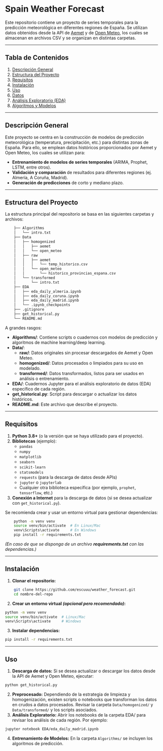 # Spain Weather Forecast

Este repositorio contiene un proyecto de series temporales para la predicción meteorológica en diferentes regiones de España. Se utilizan datos obtenidos desde la API de [Aemet](https://opendata.aemet.es/centrodedescargas/productosAEMET) y de [Open Meteo](https://open-meteo.com/), los cuales se almacenan en archivos CSV y se organizan en distintas carpetas.

---

## Tabla de Contenidos
1. [Descripción General](#descripción-general)
2. [Estructura del Proyecto](#estructura-del-proyecto)
3. [Requisitos](#requisitos)
4. [Instalación](#instalación)
5. [Uso](#uso)
6. [Datos](#datos)
7. [Análisis Exploratorio (EDA)](#análisis-exploratorio-eda)
8. [Algoritmos y Modelos](#algoritmos-y-modelos)

---

## Descripción General

Este proyecto se centra en la construcción de modelos de predicción meteorológica (temperatura, precipitación, etc.) para distintas zonas de España. Para ello, se emplean datos históricos proporcionados por Aemet y Open Meteo, los cuales se utilizan para:

- **Entrenamiento de modelos de series temporales** (ARIMA, Prophet, LSTM, entre otros).
- **Validación y comparación** de resultados para diferentes regiones (ej. Almería, A Coruña, Madrid).
- **Generación de predicciones** de corto y mediano plazo.

---

## Estructura del Proyecto

La estructura principal del repositorio se basa en las siguientes carpetas y archivos:

```bash
    ├── Algorithms
    │   └── intro.txt
    ├── Data
    │   ├── homogenized
    │   │   ├── aemet
    │   │   └── open_meteo
    │   ├── raw
    │   │   ├── aemet
    │   │   │   └── temp_historico.csv
    │   │   └── open_meteo
    │   │       └── historico_provincias_espana.csv
    │   └── transformed
    │       └── intro.txt
    ├── EDA
    │   ├── eda_daily_almeria.ipynb
    │   ├── eda_daily_coruna.ipynb
    │   ├── eda_daily_madrid.ipynb
    │   └── .ipynb_checkpoints
    ├── .gitignore
    ├── get_historical.py
    └── README.md
```

A grandes rasgos:

- **Algorithms/**: Contiene scripts o cuadernos con modelos de predicción y algoritmos de machine learning/deep learning.
- **Data/**: 
  - **raw/**: Datos originales sin procesar descargados de Aemet y Open Meteo.
  - **homogenized/**: Datos procesados o limpiados para su uso en modelado.
  - **transformed/**: Datos transformados, listos para ser usados en análisis o entrenamiento.
- **EDA/**: Cuadernos Jupyter para el análisis exploratorio de datos (EDA) específico de cada región.
- **get_historical.py**: Script para descargar o actualizar los datos históricos.
- **README.md**: Este archivo que describe el proyecto.


---

## Requisitos

1. **Python 3.8+** (o la versión que se haya utilizado para el proyecto).
2. **Bibliotecas** (ejemplo):
   - `pandas`
   - `numpy`
   - `matplotlib`
   - `seaborn`
   - `scikit-learn`
   - `statsmodels`
   - `requests` (para la descarga de datos desde APIs)
   - `jupyter` o `jupyterlab`
   - Cualquier otra biblioteca específica (por ejemplo, `prophet`, `tensorflow`, etc.)
3. **Conexión a Internet** para la descarga de datos (si se desea actualizar con `get_historical.py`).

Se recomienda crear y usar un entorno virtual para gestionar dependencias:

```bash
    python -m venv venv
    source venv/bin/activate  # En Linux/Mac
    venv\Scripts\activate     # En Windows
    pip install -r requirements.txt
```

*(En caso de que se disponga de un archivo **requirements.txt** con las dependencias.)*

---

## Instalación

1. **Clonar el repositorio:**
```bash
    git clone https://github.com/escuuu/weather_forecast.git
    cd nombre-del-repo
```
2. **Crear un entorno virtual *(opcional pero recomendado)*:**
```bash
python -m venv venv
source venv/bin/activate  # Linux/Mac
venv\Scripts\activate     # Windows
```
3. **Instalar dependencias:**
```bash
pip install -r requirements.txt
```

---

## Uso

1. **Descarga de datos:** Si se desea actualizar o descargar los datos desde la API de Aemet y Open Meteo, ejecutar:
```bash
python get_historical.py
```

2. **Preprocesado:** Dependiendo de la estrategia de limpieza y homogenización, existen scripts o notebooks que transforman los datos en crudos a datos procesados. Revisar la carpeta `Data/homogenized/` y `Data/transformed/` y los scripts asociados.
3. **Análisis Exploratorio:** Abrir los notebooks de la carpeta EDA/ para revisar los análisis de cada región. Por ejemplo:
```bash
jupyter notebook EDA/eda_daily_madrid.ipynb
```
4. **Entrenamiento de Modelos:** En la carpeta `Algorithms/` se incluyen los algoritmos de predicción.